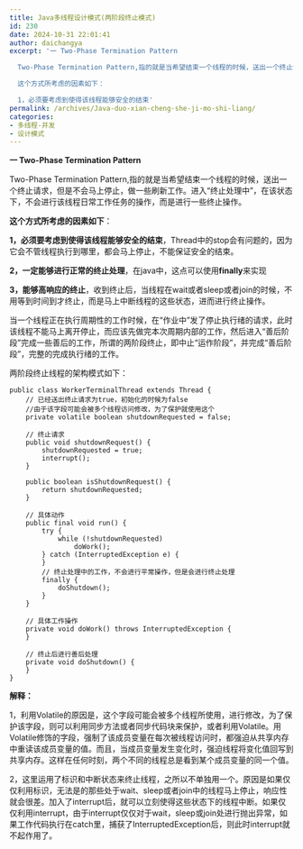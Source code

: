 ```yaml
---
title: Java多线程设计模式(两阶段终止模式)
id: 230
date: 2024-10-31 22:01:41
author: daichangya
excerpt: '一 Two-Phase Termination Pattern

  Two-Phase Termination Pattern,指的就是当希望结束一个线程的时候，送出一个终止请求，但是不会马上停止，做一些刷新工作。进入“终止处理中”，在该状态下，不会进行该线程日常工作任务的操作，而是进行一些终止操作。

  这个方式所考虑的因素如下：

  1，必须要考虑到使得该线程能够安全的结束'
permalink: /archives/Java-duo-xian-cheng-she-ji-mo-shi-liang/
categories:
- 多线程-并发
- 设计模式
---
```


**一 Two-Phase Termination Pattern**

  Two-Phase Termination Pattern,指的就是当希望结束一个线程的时候，送出一个终止请求，但是不会马上停止，做一些刷新工作。进入“终止处理中”，在该状态下，不会进行该线程日常工作任务的操作，而是进行一些终止操作。

   **这个方式所考虑的因素如下**：

  **1，必须要考虑到使得该线程能够安全的结束**，Thread中的stop会有问题的，因为它会不管线程执行到哪里，都会马上停止，不能保证安全的结束。

  **2，一定能够进行正常的终止处理**，在java中，这点可以使用**finally**来实现

  **3，能够高响应的终止**，收到终止后，当线程在wait或者sleep或者join的时候，不用等到时间到才终止，而是马上中断线程的这些状态，进而进行终止操作。

   当一个线程正在执行周期性的工作时候，在“作业中”发了停止执行绪的请求，此时该线程不能马上离开停止，而应该先做完本次周期内部的工作，然后进入“善后阶段”完成一些善后的工作，所谓的两阶段终止，即中止“运作阶段”，并完成“善后阶段”，完整的完成执行绪的工作。

两阶段终止线程的架构模式如下：

```
public class WorkerTerminalThread extends Thread {
    // 已经送出终止请求为true，初始化的时候为false
    //由于该字段可能会被多个线程访问修改，为了保护就使用这个
    private volatile boolean shutdownRequested = false;

    // 终止请求
    public void shutdownRequest() {
        shutdownRequested = true;
        interrupt();
    }

    public boolean isShutdownRequest() {
        return shutdownRequested;
    }

    // 具体动作
    public final void run() {
        try {
            while (!shutdownRequested)
                doWork();
        } catch (InterruptedException e) {
        }
        // 终止处理中的工作，不会进行平常操作，但是会进行终止处理
        finally {
            doShutdown();
        }
    }

    // 具体工作操作
    private void doWork() throws InterruptedException {
    }

    // 终止后进行善后处理
    private void doShutdown() {
    }
}
```

**解释：**

  1，利用Volatile的原因是，这个字段可能会被多个线程所使用，进行修改，为了保护该字段，则可以利用同步方法或者同步代码块来保护，或者利用Volatile。用Volatile修饰的字段，强制了该成员变量在每次被线程访问时，都强迫从共享内存中重读该成员变量的值。而且，当成员变量发生变化时，强迫线程将变化值回写到共享内存。这样在任何时刻，两个不同的线程总是看到某个成员变量的同一个值。

  2，这里运用了标识和中断状态来终止线程，之所以不单独用一个。原因是如果仅仅利用标识，无法是的那些处于wait、sleep或者join中的线程马上停止，响应性就会很差。加入了interrupt后，就可以立刻使得这些状态下的线程中断。如果仅仅利用interrupt，由于interrupt仅仅对于wait，sleep或join处进行抛出异常，如果工作代码执行在catch里，捕获了InterruptedException后，则此时interrupt就不起作用了。